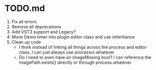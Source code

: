 #  TODO.md

1. Fix all errors
2. Remove all deprecations
3. Add VST3 support and Legacy? 
4. Move Demo timer into plugin editor class and use inheritance
5. Clean up code
    - I think instead of linking all things across the process and editor class, I can just always use processor.whatever
    - Do I need to even have an imageMissing bool?  I can reference the imagePath.exists() directly or through process.whatever
